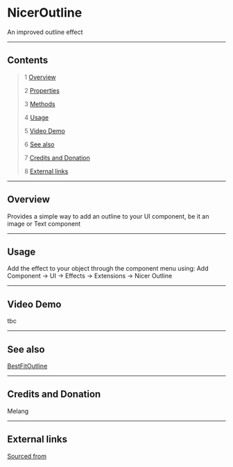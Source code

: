 # NicerOutline

An improved outline effect

<!--![](Images/ Game Image.jpg)-->

---------

## Contents

> 1 [Overview](#overview)
>
> 2 [Properties](#properties)
>
> 3 [Methods](#methods)
>
> 4 [Usage](#usage)
>
> 5 [Video Demo](#video-demo)
>
> 6 [See also](#see-also)
>
> 7 [Credits and Donation](#credits-and-donation)
>
> 8 [External links](#external-links)

---------

## Overview

Provides a simple way to add an outline to your UI component, be it an image or Text component

---------

## Usage

Add the effect to your object through the component menu using:
Add Component -> UI -> Effects -> Extensions -> Nicer Outline

---------

## Video Demo

tbc

---------

## See also

[BestFitOutline](/Controls/BestFitOutline.md)

---------

## Credits and Donation

Melang

---------

## External links

[Sourced from](http://forum.unity3d.com/members/melang.593409/)
